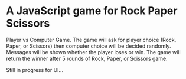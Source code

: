 # A JavaScript game for Rock Paper Scissors

Player vs Computer Game.
The game will ask for player choice (Rock, Paper, or Scissors) then computer choice will be decided randomly.
Messages will be shown whether the player loses or win.
The game will return the winner after 5 rounds of Rock, Paper, or Scissors game.

Still in progress for UI...
